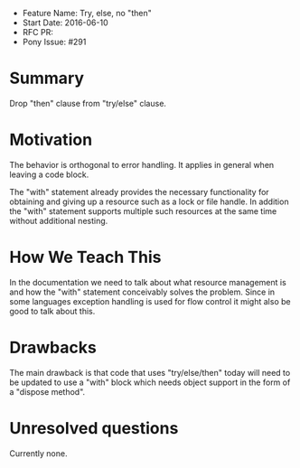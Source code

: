 - Feature Name: Try, else, no "then"
- Start Date: 2016-06-10
- RFC PR:
- Pony Issue: #291

# Summary

Drop "then" clause from "try/else" clause.


# Motivation

The behavior is orthogonal to error handling. It applies in general
when leaving a code block.

The "with" statement already provides the necessary functionality for
obtaining and giving up a resource such as a lock or file handle. In
addition the "with" statement supports multiple such resources at the
same time without additional nesting.


# How We Teach This

In the documentation we need to talk about what resource management is
and how the "with" statement conceivably solves the problem. Since in
some languages exception handling is used for flow control it might
also be good to talk about this.


# Drawbacks

The main drawback is that code that uses "try/else/then" today will
need to be updated to use a "with" block which needs object support in
the form of a "dispose method".


# Unresolved questions

Currently none.
